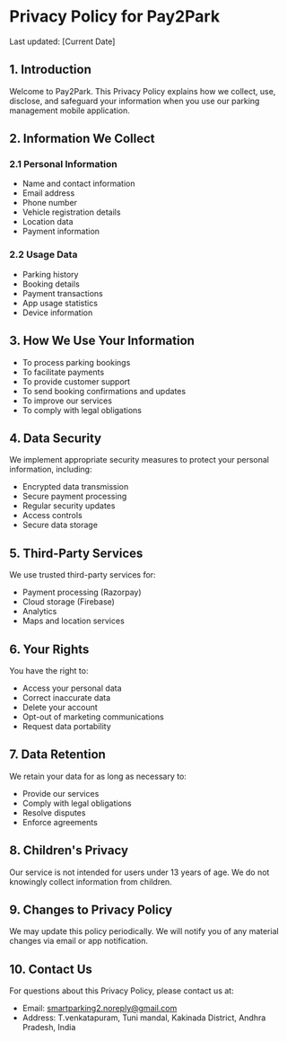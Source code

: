 # Privacy Policy for Pay2Park

Last updated: [Current Date]

## 1. Introduction
Welcome to Pay2Park. This Privacy Policy explains how we collect, use, disclose, and safeguard your information when you use our parking management mobile application.

## 2. Information We Collect

### 2.1 Personal Information
- Name and contact information
- Email address
- Phone number
- Vehicle registration details
- Location data
- Payment information

### 2.2 Usage Data
- Parking history
- Booking details
- Payment transactions
- App usage statistics
- Device information

## 3. How We Use Your Information
- To process parking bookings
- To facilitate payments
- To provide customer support
- To send booking confirmations and updates
- To improve our services
- To comply with legal obligations

## 4. Data Security
We implement appropriate security measures to protect your personal information, including:
- Encrypted data transmission
- Secure payment processing
- Regular security updates
- Access controls
- Secure data storage

## 5. Third-Party Services
We use trusted third-party services for:
- Payment processing (Razorpay)
- Cloud storage (Firebase)
- Analytics
- Maps and location services

## 6. Your Rights
You have the right to:
- Access your personal data
- Correct inaccurate data
- Delete your account
- Opt-out of marketing communications
- Request data portability

## 7. Data Retention
We retain your data for as long as necessary to:
- Provide our services
- Comply with legal obligations
- Resolve disputes
- Enforce agreements

## 8. Children's Privacy
Our service is not intended for users under 13 years of age. We do not knowingly collect information from children.

## 9. Changes to Privacy Policy
We may update this policy periodically. We will notify you of any material changes via email or app notification.

## 10. Contact Us
For questions about this Privacy Policy, please contact us at:
- Email: smartparking2.noreply@gmail.com
- Address: T.venkatapuram, Tuni mandal, Kakinada District, Andhra Pradesh, India

